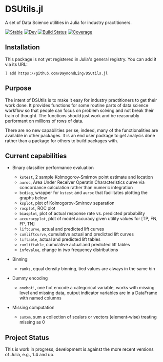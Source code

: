 # DSUtils.jl

A set of Data Science utilities in Julia for industry practitioners.

[![Stable](https://img.shields.io/badge/docs-stable-blue.svg)](https://DaymondLing.github.io/DSUtils.jl/stable)
[![Dev](https://img.shields.io/badge/docs-dev-blue.svg)](https://DaymondLing.github.io/DSUtils.jl/dev)
[![Build Status](https://github.com/DaymondLing/DSUtils.jl/workflows/CI/badge.svg)](https://github.com/DaymondLing/DSUtils.jl/actions)
[![Coverage](https://codecov.io/gh/DaymondLing/DSUtils.jl/branch/master/graph/badge.svg)](https://codecov.io/gh/DaymondLing/DSUtils.jl)

## Installation

This package is not yet registered in Julia's general registry.
You can add it via its URL:

```
] add https://github.com/DaymondLing/DSUtils.jl
```

## Purpose

The intent of DSUtils is to make it easy for industry practitioners to
get their work done.
It provides functions for some routine parts of data science workflow
so that people can focus on problem solving and not break their train
of thought.
The functions should just work and be reasonably performant
on millions of rows of data.

There are no new capabilities per se, indeed, many of the functionalities
are available in other packages.
It is an end user package to get analysis done rather than
a package for others to build packages with.

## Current capabilities

- Binary classifier performance evaluation
    - `kstest`, 2 sample Kolmogorov-Smirnov point estimate and location
    - `auroc`, Area Under Receiver Operatin Characteristics curve via
        concordance calculation rather than numeric integration
    - `bcdiag`, wrapper for `kstest` and `auroc` that facilitates plotting
        the graphs below
    - `ksplot`, plot of Kolmogorov-Smirnov separation
    - `rocplot`, ROC plot
    - `biasplot`, plot of actual response rate vs. predicted probability
    - `accuracyplot`, plot of model accuracy given utility values for [TP, FN, FP, TN]
    - `liftcurve`, actual and predicted lift curves
    - `cumliftcurve`, cumulative actual and predicted lift curves
    - `liftable`, actual and predicted lift tables
    - `cumliftable`, cumulative actual and predicted lift tables
    - `infovalue`, change in two frequency distributions

- Binning
    - `ranks`, equal density binning, tied values are always in the same bin

- Dummy encoding
    - `onehot!`, one hot encode a categorical variable, works with missing level
        and missing data, output indicator variables are in a DataFrame
        with named columns

- Missing computation
    - `sumxm`, sum a collection of scalars or vectors (element-wise) treating
        missing as 0

## Project Status

This is work in progress, development is against the more recent versions of
Julia, e.g., 1.4 and up.
